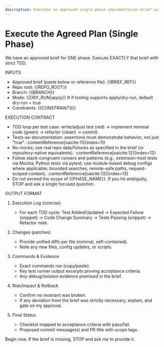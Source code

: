 ```yaml
---
description: Executes an approved single-phase implementation brief using strict TDD; logs each test-driven cycle with diffs, commands, evidence, and acceptance mapping.
---
```


# Execute the Agreed Plan (Single Phase)

We have an approved brief for ONE phase. Execute EXACTLY that brief with strict TDD.

INPUTS
- Approved brief (paste below or reference file): {{BRIEF_REF}}
- Repo root: {{REPO_ROOT}}
- Branch: {{BRANCH}}
- Mode: {{DRY_RUN|apply}}   # if tooling supports apply/dry-run, default dry-run = true
- Constraints: {{CONSTRAINTS}}

EXECUTION CONTRACT
- TDD loop per test case: write/adjust test (red) → implement minimal code (green) → refactor (clean) → commit.
- Tests-as-documentation: assertions must demonstrate behavior, not just "true". :contentReference[oaicite:11]{index=11}
- No mocks; use real repo data/fixtures as specified in the brief (or repository-native equivalents). :contentReference[oaicite:12]{index=12}
- Follow stack-congruent runners and patterns (e.g., extension-host tests via Mocha; Python tests via pytest; use module-based debug configs where applicable; bounded searches, remote-safe paths, request-scoped context). :contentReference[oaicite:13]{index=13}
- Do not exceed the scope of {{PHASE_NAME}}. If you hit ambiguity, STOP and ask a single focused question.

OUTPUT FORMAT
1) Execution Log (concise)
   - For each TDD cycle: Test Added/Updated → Expected Failure (snippet) → Code Change Summary → Tests Passing (snippet) → Refactor note.

2) Changes (patches)
   - Provide unified diffs per file (minimal, self-contained).
   - Note any new files, config updates, or scripts.

3) Commands & Evidence
   - Exact commands run (copy/paste).
   - Key test runner output excerpts proving acceptance criteria.
   - Any debug/session evidence promised in the brief.

4) Risk/Impact & Rollback
   - Confirm no invariant was broken.
   - If any deviation from the brief was strictly necessary, explain, and gate on my approval.

5) Final Status
   - Checklist mapped to acceptance criteria with pass/fail.
   - Proposed commit message(s) and PR title with scope tags.

Begin now. If the brief is missing, STOP and ask me to provide it.
